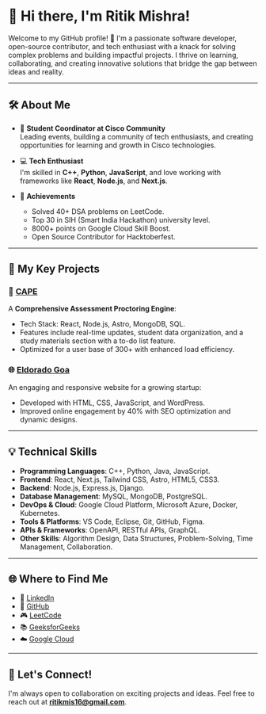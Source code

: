 # 👋 Hi there, I'm **Ritik Mishra**!  

Welcome to my GitHub profile! 🚀 I'm a passionate software developer, open-source contributor, and tech enthusiast with a knack for solving complex problems and building impactful projects. I thrive on learning, collaborating, and creating innovative solutions that bridge the gap between ideas and reality.  

---

## 🛠 **About Me**  

- 🌟 **Student Coordinator at Cisco Community**  
  Leading events, building a community of tech enthusiasts, and creating opportunities for learning and growth in Cisco technologies.  

- 💻 **Tech Enthusiast**  
  I'm skilled in **C++**, **Python**, **JavaScript**, and love working with frameworks like **React**, **Node.js**, and **Next.js**.  

- 🎯 **Achievements**  
  - Solved 40+ DSA problems on LeetCode.  
  - Top 30 in SIH (Smart India Hackathon) university level.  
  - 8000+ points on Google Cloud Skill Boost.  
  - Open Source Contributor for Hacktoberfest.  

---

## 🌟 **My Key Projects**  

### 🚀 [CAPE](https://github.com/Woundrite/CAPE)  
A **Comprehensive Assessment Proctoring Engine**:  
- Tech Stack: React, Node.js, Astro, MongoDB, SQL.  
- Features include real-time updates, student data organization, and a study materials section with a to-do list feature.  
- Optimized for a user base of 300+ with enhanced load efficiency.  

### 🌐 [Eldorado Goa](https://www.eldoradogoa.vip/)  
An engaging and responsive website for a growing startup:  
- Developed with HTML, CSS, JavaScript, and WordPress.  
- Improved online engagement by 40% with SEO optimization and dynamic designs.  

---

## 💡 **Technical Skills**  

- **Programming Languages**: C++, Python, Java, JavaScript.  
- **Frontend**: React, Next.js, Tailwind CSS, Astro, HTML5, CSS3.  
- **Backend**: Node.js, Express.js, Django.  
- **Database Management**: MySQL, MongoDB, PostgreSQL.  
- **DevOps & Cloud**: Google Cloud Platform, Microsoft Azure, Docker, Kubernetes.  
- **Tools & Platforms**: VS Code, Eclipse, Git, GitHub, Figma.  
- **APIs & Frameworks**: OpenAPI, RESTful APIs, GraphQL.  
- **Other Skills**: Algorithm Design, Data Structures, Problem-Solving, Time Management, Collaboration.  

---

## 🌐 **Where to Find Me**  

- 💼 [LinkedIn](https://www.linkedin.com/in/iamtheorm/)  
- 🐙 [GitHub](https://github.com/iamtheorm)  
- 🎮 [LeetCode](https://leetcode.com/u/b3I2er95LI/)  
- 📚 [GeeksforGeeks](https://www.geeksforgeeks.org/user/ritikmj88h/)  
- ☁️ [Google Cloud](https://www.cloudskillsboost.google/public_profiles/0d4cb79c-3285-41c7-b2ba-f3daa50c03b6)  

---

## 🤝 **Let's Connect!**  

I'm always open to collaboration on exciting projects and ideas. Feel free to reach out at **ritikmis16@gmail.com**.  
